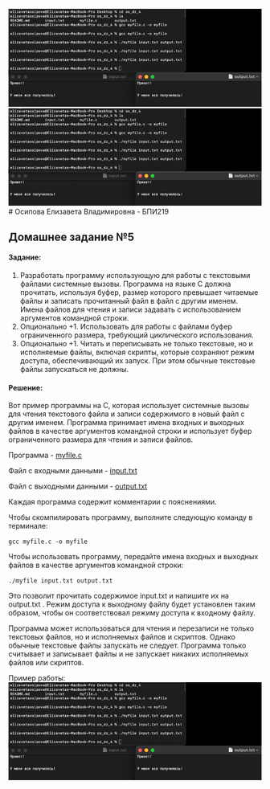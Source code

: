 ![img.png](img.png)![img.png](img.png)# Осипова Елизавета Владимировна - БПИ219

## Домашнее задание №5

#### Задание: 
1. Разработать программу использующую для работы с текстовыми файлами системные вызовы. Программа на языке C должна прочитать, используя буфер, размер которого превышает читаемые файлы и записать прочитанный файл в файл с другим именем. Имена файлов для чтения и записи задавать с использованием аргументов командной строки.<br>
2. Опционально +1. Использовать для работы с файлами буфер ограниченного размера, требующий циклического использования.<br>
3. Опционально +1. Читать и переписывать не только текстовые, но и исполняемые файлы, включая скрипты, которые сохраняют режим доступа, обеспечивающий их запуск. При этом обычные текстовые файлы запускаться не должны.<br>

#### Решение:

Вот пример программы на C, которая использует системные вызовы для чтения текстового файла и записи содержимого в новый файл с другим именем. Программа принимает имена входных и выходных файлов в качестве аргументов командной строки и использует буфер ограниченного размера для чтения и записи файлов.

Программа - [myfile.c](myfile.c)

Файл с входными данными - [input.txt](input.txt)

Файл с выходными данными - [output.txt](output.txt)

Каждая программа содержит комментарии с пояснениями. 

Чтобы скомпилировать программу, выполните следующую команду в терминале:<br>

```
gcc myfile.c -o myfile
```

Чтобы использовать программу, передайте имена входных и выходных файлов в качестве аргументов командной строки:<br>

```
./myfile input.txt output.txt
```

Это позволит прочитать содержимое input.txt и напишите их на output.txt . Режим доступа к выходному файлу будет установлен таким образом, чтобы он соответствовал режиму доступа к входному файлу.

Программа может использоваться для чтения и перезаписи не только текстовых файлов, но и исполняемых файлов и скриптов. Однако обычные текстовые файлы запускать не следует. Программа только считывает и записывает файлы и не запускает никаких исполняемых файлов или скриптов.

Пример работы:
![img.png](img.png)
